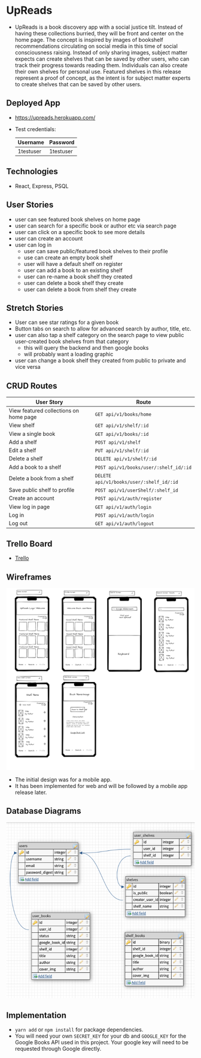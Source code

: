 # UpReads
- UpReads is a book discovery app with a social justice tilt. Instead of having these collections burried, they will be front and center on the home page. The concept is inspired by images of bookshelf recommendations circulating on social media in this time of social consciousness raising. Instead of only sharing images, subject matter expects can create shelves that can be saved by other users, who can track their progress towards reading them. Individuals can also create their own shelves for personal use. Featured shelves in this release represent a proof of concept, as the intent is for subject matter experts to create shelves that can be saved by other users.

## Deployed App
- https://upreads.herokuapp.com/
- Test credentials: 

	|Username|Password|
	|-|-|
	|1testuser | 1testuser|

## Technologies
- React, Express, PSQL

## User Stories
- user can see featured book shelves on home page
- user can search for a specific book or author etc via search page
- user can click on a specific book to see more details
- user can create an account
- user can log in
	- user can save public/featured book shelves to their profile
	- use can create an empty book shelf
	- user will have a default shelf on register
	- user can add a book to an existing shelf
	- user can re-name a book shelf they created
	- user can delete a book shelf they create
	- user can delete a book from shelf they create

## Stretch Stories
- User can see star ratings for a given book
- Button tabs on search to allow for advanced search by author, title, etc.
- user can also tap a shelf category on the search page to view public user-created book shelves from that category
    - this will query the backend and then google books
	- will probably want a loading graphic
- user can change a book shelf they created from public to private and vice versa

## CRUD Routes
|User Story|Route|
|-|-|
|View featured collections on home page|`GET api/v1/books/home`|
|View shelf|`GET api/v1/shelf/:id`|
|View a single book|`GET api/v1/books/:id`|
|Add a shelf|`POST api/v1/shelf`|
|Edit a shelf|`PUT api/v1/shelf/:id`|
|Delete a shelf|`DELETE api/v1/shelf/:id`|
|Add a book to a shelf|`POST api/v1/books/user/:shelf_id/:id`|
|Delete a book from a shelf|`DELETE api/v1/books/user/:shelf_id/:id`|
|Save public shelf to profile|`POST api/v1/userShelf/:shelf_id`|
|Create an account|`POST api/v1/auth/register`|
|View log in page|`GET api/v1/auth/login`|
|Log in|`POST api/v1/auth/login`|
|Log out|`GET api/v1/auth/logout`|
## Trello Board
- [Trello](https://trello.com/b/biDiylz8/upreads)

## Wireframes
![wireframes](./readme_assets/upreads_wireframes.png)
- The initial design was for a mobile app. 
- It has been implemented for web and will be followed by a mobile app release later.

## Database Diagrams
![database](./readme_assets/db_schema.png)

## Implementation
- `yarn add` or `npm install` for package dependencies.
- You will need your own `SECRET_KEY` for your db and `GOOGLE_KEY` for the Google Books API used in this project. Your google key will need to be requested through Google directly.